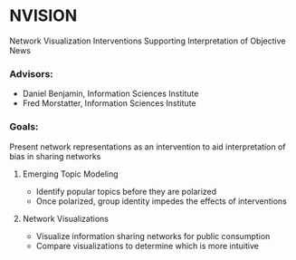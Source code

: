 # NVISION

Network Visualization Interventions Supporting Interpretation of Objective News

### Advisors:

* Daniel Benjamin, Information Sciences Institute
* Fred Morstatter, Information Sciences Institute

### Goals:

Present network representations as an intervention to aid interpretation of bias in sharing networks
1. Emerging Topic Modeling

    * Identify popular topics before they are polarized
    * Once polarized, group identity impedes the effects of interventions


2. Network Visualizations

    * Visualize information sharing networks for public consumption
    * Compare visualizations to determine which is more intuitive

